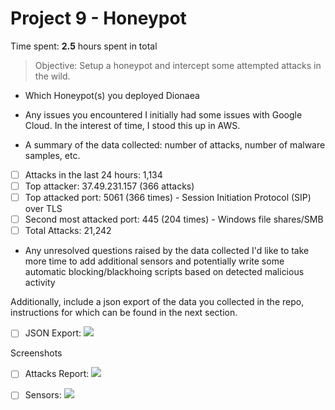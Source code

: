 # Project 9 - Honeypot

Time spent: **2.5** hours spent in total

> Objective: Setup a honeypot and intercept some attempted attacks in the wild.

- Which Honeypot(s) you deployed
Dionaea

- Any issues you encountered
I initially had some issues with Google Cloud. In the interest of time, I stood this up in AWS.

- A summary of the data collected: number of attacks, number of malware samples, etc.
- [ ] Attacks in the last 24 hours: 1,134
- [ ] Top attacker: 37.49.231.157 (366 attacks)
- [ ] Top attacked port: 5061 (366 times) - Session Initiation Protocol (SIP) over TLS
- [ ] Second most attacked port: 445 (204 times) - Windows file shares/SMB
- [ ] Total Attacks: 21,242

- Any unresolved questions raised by the data collected
I'd like to take more time to add additional sensors and potentially write some automatic blocking/blackhoing scripts based on detected malicious activity

Additionally, include a json export of the data you collected in the repo, instructions for which can be found in the next section.
- [ ] JSON Export: ![](PLACEHOLDER)

Screenshots
- [ ] Attacks Report: ![](PLACEHOLDER)


- [ ] Sensors: ![](PLACEHOLDER)